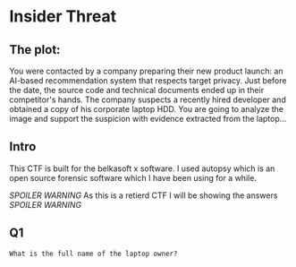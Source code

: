# Insider Threat


## The plot:
You were contacted by a company preparing their new product launch: an AI-based recommendation system that respects target privacy. 
Just before the date, the source code and technical documents ended up in their competitor's hands. 
The company suspects a recently hired developer and obtained a copy of his corporate laptop HDD. You are going to analyze the image and support the suspicion with evidence extracted from the laptop...

## Intro

This CTF is built for the belkasoft x software. I used autopsy which is an open source forensic software which I have been using for a while.

*SPOILER WARNING* As this is a retierd CTF I will be showing the answers *SPOILER WARNING*

## Q1
```
What is the full name of the laptop owner?
```


